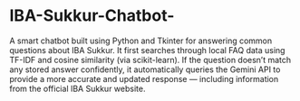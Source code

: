 # IBA-Sukkur-Chatbot-

A smart chatbot built using Python and Tkinter for answering common questions about IBA Sukkur. It first searches through local FAQ data using TF-IDF and cosine similarity (via scikit-learn). If the question doesn’t match any stored answer confidently, it automatically queries the Gemini API to provide a more accurate and updated response — including information from the official IBA Sukkur website.

